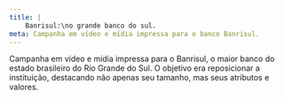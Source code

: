 ```yaml
---
title: |
    Banrisul:\no grande banco do sul.
meta: Campanha em vídeo e mídia impressa para o banco Banrisul.
---
```

Campanha em vídeo e mídia impressa para o Banrisul, o maior banco do estado brasileiro do Rio Grande do Sul. O objetivo era reposicionar a instituição, destacando não apenas seu tamanho, mas seus atributos e valores.